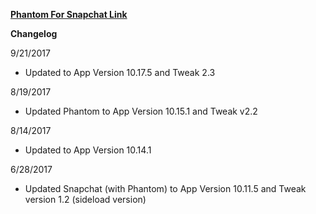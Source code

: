 **[Phantom For Snapchat Link](https://github.com/JMccormick264/PhantomSideload/releases)**


**Changelog**

9/21/2017

 - Updated to App Version 10.17.5 and Tweak 2.3

8/19/2017

- Updated Phantom to App Version 10.15.1 and Tweak v2.2

8/14/2017

- Updated to App Version 10.14.1

6/28/2017

- Updated Snapchat (with Phantom) to App Version 10.11.5 and Tweak version 1.2 (sideload version)
